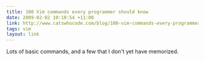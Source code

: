 ```yaml
---
title: 100 Vim commands every programmer should know
date: 2009-02-02 10:10:54 +11:00
link: http://www.catswhocode.com/blog/100-vim-commands-every-programmer-should-know
tags: vim
layout: link
---
```

Lots of basic commands, and a few that I don't yet have memorized.
